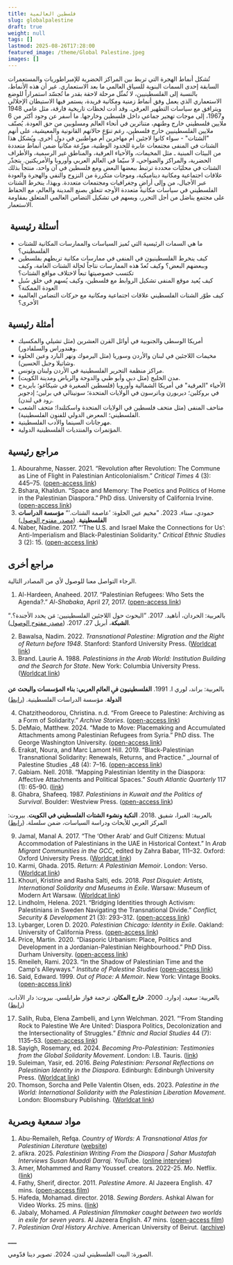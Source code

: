```yaml
---
title: فلسطين العالمية
slug: globalpalestine
draft: true
weight: null
tags: []
lastmod: 2025-08-26T17:28:00
featured_image: /theme/Global Palestine.jpeg
images: []
---
```

تُشكل أنماط الهجرة التي تربط بين المراكز الحضرية للإمبراطوريات والمستعمرات السابقة إحدى السمات البنوية للسياق العالمي ما بعد الاستعماري. غير أن هذه الأنماط، بالنسبة إلى الفلسطينيين، لا تُمثّل مرحلة لاحقة بقدر ما تُجسّد استمراراً للوضع الاستعماري الذي يعمل وفق أنماط زمنية ومكانية فريدة، يستمر فيها الاستيطان الإحلالي ويترافق مع سياسات التطهير العرقي. وقد أدت لحظات تاريخية فارقة، مثل عامي 1948 و1967، إلى موجات تهجير جماعي داخل فلسطين وخارجها. ما أسفر عن وجود أكثر من 6 ملايين فلسطيني خارج وطنهم، متناثرين في أنحاء العالم ومسلوبين من حق العودة. يُصنّف ملايين الفلسطينيين خارج فلسطين، رغم تنوّع حالاتهم القانونية والمعيشية، على أنهم "الشتات" - سواء كانوا لاجئين أم مهاجرين أم مواطنين في دول أخرى. ويُشكل هذا الشتات في المنفى مجتمعات عابرة للحدود الوطنية، موزّعة مكانياً ضمن أنماط متعددة من البيئات المبنية ـ مثل المخيمات، والأحياء العرقية، والمناطق غير الرسمية، والأطراف الحضرية، والمراكز والضواحي، لا سيّما في العالم العربي وأوروبا والأمريكتين. يتجذّر الشتات في محليَات محددة ترتبط ببعضها البعض ومع فلسطين في آن واحد، منتجاً بذلك علاقات اجتماعية ومكانية ديناميكية، وموجات متكررة من النزوح والنفي والهجرة والعودة عبر الأجيال، من وإلى أراضٍ وجغرافيات ومجتمعات متعددة. وبهذا، ينخرط الشتات الفلسطيني في سياسات مكانية متعددة الأوجه تتعلق بصنع المدينة والعالم، مع الحفاظ على مجتمع يناضل من أجل التحرر، ويسهم في تشكيل التضامن العالمي المتعلق بمقاومة الاستعمار.

##  **أسئلة رئيسية**

- ما هي السمات الرئيسية التي تُميز السياسات والممارسات المكانية للشتات الفلسطيني؟ 
- كيف ينخرط الفلسطينيون في المنفى في ممارسات مكانية تربطهم بفلسطين وببعضهم البعض؟ وكيف تُعدّ هذه الممارسات نتاجاً لحالة الشتات العامة، وكيف تكتسب خصوصيتها تبعاً لاختلاف مواقع الشتات؟
- كيف يُعيد موقع المنفى تشكيل الروابط مع فلسطين، وكيف يُسهم في خلق سُبل العودة الممكنة؟
- كيف طوّر الشتات الفلسطيني علاقات اجتماعية ومكانية مع حركات التضامن العالمية الأخرى؟

## **أمثلة رئيسية**

- أمريكا الوسطى والجنوبية في أوائل القرن العشرين (مثل تشيلي والمكسيك وهندوراس والسلفادور).
- مخيمات اللاجئين في لبنان والأردن وسوريا (مثل اليرموك ونهر البارد وعين الحلوة وشاتيلا وجبل الحسين).
- مراكز منظمة التحرير الفلسطينية في الأردن ولبنان وتونس.
- مدن الخليج (مثل دبي وأبو ظبي والدوحة والرياض ومدينة الكويت).
- الأحياء "العرقية" في أمريكا الشمالية وأوروبا (فلسطين الصغيرة في شيكاغو؛ بايريدج في بروكلين؛ ديربورن وباترسون في الولايات المتحدة؛ سونينالي في برلين؛ إدجوير رود في لندن).
- متاحف المنفى (مثل متحف فلسطين في الولايات المتحدة واسكتلندا؛ متحف الشعب الفلسطيني؛ المعرض الدولي للفنون الفلسطينية).
- مهرجانات السينما والأدب الفلسطينية.
- المؤتمرات والمنتديات الفلسطينية الدولية.

## **مراجع رئيسية**

1. Abourahme, Nasser. 2021. “Revolution after Revolution: The Commune as Line of Flight in Palestinian Anticolonialism.” _Critical Times_ 4 (3): 445–75. ([open-access link](https://read.dukeupress.edu/critical-times/article/4/3/445/173562/Revolution-after-RevolutionThe-Commune-as-Line-of))
2. Bshara, Khaldun. “Space and Memory: The Poetics and Politics of Home in the Palestinian Diaspora.” PhD diss. University of California Irvine. ([open-access link](https://www.proquest.com/docview/1024425320?pq-origsite=gscholar&fromopenview=true&sourcetype=Dissertations%20&%20Theses))
3. حمودي، سناء. 2023. ”مخيم عين الحلوة: ’عاصمة الشتات.‘“ **مؤسسة الدراسات الفلسطينية**. ([مصدر مفتوح الوصول](https://www.palestine-studies.org/ar/node/236037))  
4. Naber, Nadine. 2017. “‘The U.S. and Israel Make the Connections for Us’: Anti-Imperialism and Black-Palestinian Solidarity.” _Critical Ethnic Studies_ 3 (2): 15. ([open-access link](https://www.jstor.org/stable/pdf/10.5749/jcritethnstud.3.2.0015.pdf?refreqid=fastly-default%3Aaed1bea91e2fe1db14f7ed499ea6d134&ab_segments=&initiator=&acceptTC=1))

## **مراجع أخرى**

الرجاء التواصل معنا للوصول لأي من المصادر التالية.

1. Al-Hardeen, Anaheed. 2017. “Palestinian Refugees: Who Sets the Agenda?.” _Al-Shabaka_, April 27, 2017. ([open-access link](https://al-shabaka.org/commentaries/researching-palestinian-refugees-who-sets-the-agenda))

بالعربية: الحردان، أناهيد. 2017. ”البحوث حول اللاجئين الفلسطينيين: مَن يحدد الأجندة؟.“ **الشبكة**، أبريل 27، 2017. ([مصدر مفتوح الوصول](https://al-shabaka.org/commentaries/%D8%A7%D9%84%D8%A8%D8%AD%D9%88%D8%AB-%D8%AD%D9%88%D9%84-%D8%A7%D9%84%D9%84%D8%A7%D8%AC%D8%A6%D9%8A%D9%86-%D8%A7%D9%84%D9%81%D9%84%D8%B3%D8%B7%D9%8A%D9%86%D9%8A%D9%8A%D9%86-%D9%85%D9%86-%D9%8A%D8%AD%D8%AF%D8%AF-%D8%A7%D9%84%D8%A3%D8%AC%D9%86%D8%AF%D8%A9/)).

2. Bawalsa, Nadim. 2022. _Transnational Palestine: Migration and the Right of Return before 1948_. Stanford: Stanford University Press. ([Worldcat link](https://search.worldcat.org/title/1295617210))
3. Brand. Laurie A. 1988. _Palestinians in the Arab World: Institution Building and the Search for State_. New York: Columbia University Press. ([Worldcat link](https://search.worldcat.org/title/17619137))

بالعربية: براند، لوري ا. 1991. **اﻟﻔﻠﺴﻄﻴﻨﻴﻮن ﰲ اﻟﻌﺎﱂ اﻟﻌﺮﺑﻲ: ﺑﻨﺎء اﳌﺆﺳﺴﺎت واﻟﺒﺤﺚ ﻋﻦ اﻟﺪوﻟﺔ**. مؤسسة الدراسات الفلسطينية. ([رابط](https://www.palestine-studies.org/en/node/1648096)) 

4. Chatzitheodorou, Christina. n.d. “From Greece to Palestine: Archiving as a Form of Solidarity.” _Archive Stories_. ([open-access link](https://archive-stories.com/From-Greece-to-Palestine))
5. DeMaio, Matthew. 2024. “Made to Move: Placemaking and Accumulated Attachments among Palestinian Refugees from Syria.” PhD diss. The George Washington University. ([open-access link](https://scholarspace.library.gwu.edu/downloads/bc386k045?disposition=inline&locale=en))
6. Erakat, Noura, and Marc Lamont Hill. 2019. “Black-Palestinian Transnational Solidarity: Renewals, Returns, and Practice.” _Journal of Palestine Studies _48 (4): 7–16. ([open-access link](https://www.palestine-studies.org/sites/default/files/attachments/jps-articles/JPS192_02_Erakat_Hill.pdf))
7. Gabiam. Nell. 2018. “Mapping Palestinian Identity in the Diaspora: Affective Attachments and Political Spaces.” _South Atlantic Quarterly_ 117 (1): 65-90. ([link](https://read.dukeupress.edu/south-atlantic-quarterly/article-abstract/117/1/65/133452/Mapping-Palestinian-Identity-in-the?redirectedFrom=fulltext))
8. Ghabra, Shafeeq. 1987. _Palestinians in Kuwait and the Politics of Survival_. Boulder: Westview Press. ([open-access link](https://archive.org/details/palestiniansinku0000ghab/page/n3/mode/2up))

بالعربية: الغبرا، شفيق .2018. **النكبة ونشوء الشتات الفلسطيني في الكويت**. بيروت: المركز العربي للأبحاث ودراسة السياسات، ضمن سلسلة. ([رابط](https://bookstore.dohainstitute.org/p-1454.aspx)) 

9. Jamal, Manal A. 2017. “The ‘Other Arab’ and Gulf Citizens: Mutual Accommodation of Palestinians in the UAE in Historical Context.” In _Arab Migrant Communities in the GCC_, edited by Zahra Babar, 111–32. Oxford: Oxford University Press. ([Worldcat link](https://search.worldcat.org/title/1004636961))
10. Karmi, Ghada. 2015. _Return: A Palestinian Memoir_. London: Verso. ([Worldcat link](https://search.worldcat.org/title/886745822))
11. Khouri, Kristine and Rasha Salti, eds. 2018. _Past Disquiet: Artists, International Solidarity and Museums in Exile_. Warsaw: Museum of Modern Art Warsaw. ([Worldcat link](https://search.worldcat.org/title/1103320393))
12. Lindholm, Helena. 2021. “Bridging Identities through Activism: Palestinians in Sweden Navigating the Transnational Divide.” _Conflict, Security & Development_ 21 (3): 293–312. ([open-access link](https://www.tandfonline.com/doi/full/10.1080/14678802.2021.1933033#abstract)) 
13. Lybarger, Loren D. 2020. _Palestinian Chicago: Identity in Exile_. Oakland: University of California Press. ([open-access link](https://library.oapen.org/bitstream/handle/20.500.12657/41255/palestinian-chicago.pdf?sequence=1&isAllowed=y))
14. Price, Martin. 2020. “Diasporic Urbanism: Place, Politics and Development in a Jordanian-Palestinian Neighbourhood.” PhD Diss. Durham University. ([open-access link](https://etheses.dur.ac.uk/13550/1/PhD_Thesis_Revised_Apr_2020.pdf))
15. Rmeileh, Rami. 2023. “In the Shadow of Palestinian Time and the Camp's Alleyways.” _Institute of Palestine Studies_ ([open-access link](https://www.palestine-studies.org/en/node/1654113))
16. Said, Edward. 1999. _Out of Place: A Memoir_. New York: Vintage Books. ([open-access link](https://yplus.ps/wp-content/uploads/2021/01/Said-Edward-Out-of-Place-A-Memoir-1.pdf))

بالعربية: سعيد، إدوارد. 2000. **خارج المكان**. ترجمة فواز طرابلسي. بيروت: دار الآداب. ([رابط](https://www.thebookhome.com/product/index/14785/%D8%AE%D8%A7%D8%B1%D8%AC-%D8%A7%D9%84%D9%85%D9%83%D8%A7%D9%86))  

17. Salih, Ruba, Elena Zambelli, and Lynn Welchman. 2021. “‘From Standing Rock to Palestine We Are United’: Diaspora Politics, Decolonization and the Intersectionality of Struggles.” _Ethnic and Racial Studies_ 44 (7): 1135–53. ([open-access link](https://soas-repository.worktribe.com/OutputFile/396998))
18. Sayigh, Rosemary, ed. 2024. _Becoming Pro-Palestinian: Testimonies from the Global Solidarity Movement_. London: I.B. Tauris. ([link](https://www.bloomsbury.com/uk/becoming-propalestinian-9780755692088/))
19. Suleiman, Yasir, ed. 2016. _Being Palestinian: Personal Reflections on Palestinian Identity in the Diaspora_. Edinburgh: Edinburgh University Press. ([Worldcat link](https://search.worldcat.org/title/1302165442)) 
20. Thomson, Sorcha and Pelle Valentin Olsen, eds. 2023. _Palestine in the World: International Solidarity with the Palestinian Liberation Movement_. London: Bloomsbury Publishing. ([Worldcat link](https://search.worldcat.org/title/1400013387))

## **مواد سمعية وبصرية**

1. Abu-Remaileh, Refqa. _Country of Words: A Transnational Atlas for Palestinian Literature_ ([website](https://countryofwords.org/))
2. afikra. 2025. _Palestinian Writing From the Diaspora | Sahar Mustafah Interviews Susan Muaddi Darraj_. YouTube. ([online interview](https://youtu.be/EjB0CnNifS0?si=3SDvH0q4n2rkPOru))
3. Amer, Mohammed and Ramy Youssef. creators. 2022-25. _Mo_. Netflix. ([link](https://www.netflix.com/gb/title/81134264))
4. Fathy, Sherif, director. 2011. _Palestine Amore_. Al Jazeera English. 47 mins. ([open-access film](https://www.youtube.com/watch?v=sXDngNEqdnA))
5. Hafeda, Mohamad. director. 2018. _Sewing Borders_. Ashkal Alwan for Video Works. 25 mins. ([link](https://www.mohamadhafeda.com/sewing-borders))
6. Jabaly, Mohamed. _A Palestinian filmmaker caught between two worlds in exile for seven years._ Al Jazeera English. 47 mins. ([open-access film](https://youtu.be/4r_xPTTV2ZQ?si=M5QR3fSmYjrI6BYd)) 
7. _Palestinian Oral History Archive_. American University of Beirut. ([archive](https://libraries.aub.edu.lb/poha/?_gl=1*1cygt9i*_ga*NzEzNTE2ODgxLjE3MzUzOTY2OTE.*_ga_5G09CXDJQ3*czE3NDkxMjMwODQkbzIkZzAkdDE3NDkxMjMwODQkajYwJGwwJGgw&_ga=2.152894137.1492981738.1749123085-713516881.1735396691))

**___**

الصورة: البيت الفلسطيني لندن، 2024. تصوير دينا قدّومي.

